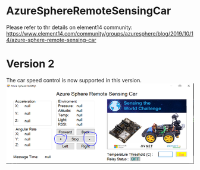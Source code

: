 # AzureSphereRemoteSensingCar
 
Please refer to thr details on element14 community: https://www.element14.com/community/groups/azuresphere/blog/2019/10/14/azure-sphere-remote-sensing-car

# Version 2
The car speed control is now supported in this version.
![image](https://github.com/shijiong/AzureSphereRemoteSensingCar/blob/master/SpeedControl.PNG)
